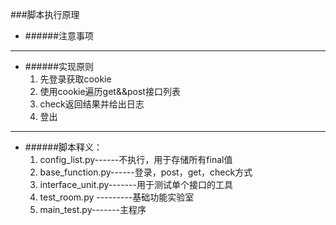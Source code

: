 ###脚本执行原理
- ######注意事项
    
***
- ######实现原则
    1. 先登录获取cookie
    2. 使用cookie遍历get&&post接口列表
    3. check返回结果并给出日志
    4. 登出
***
- ######脚本释义：
	1. config_list.py------不执行，用于存储所有final值
	2. base_function.py------登录，post，get，check方式
	3. interface_unit.py-------用于测试单个接口的工具
	4. test_room.py ---------基础功能实验室
	5. main_test.py-------主程序
